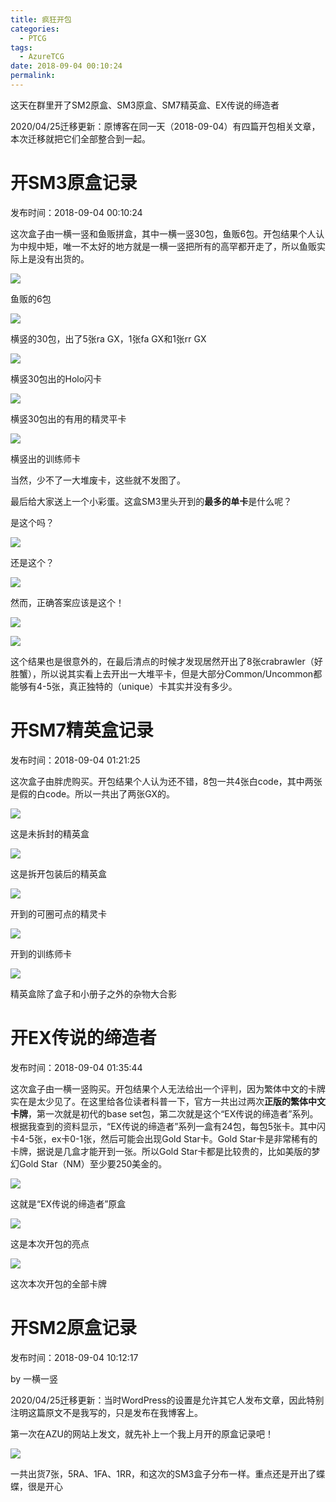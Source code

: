 ```yaml
---
title: 疯狂开包
categories:
  - PTCG
tags:
  - AzureTCG
date: 2018-09-04 00:10:24
permalink: 
---
```

这天在群里开了SM2原盒、SM3原盒、SM7精英盒、EX传说的缔造者

<!--more-->

2020/04/25迁移更新：原博客在同一天（2018-09-04）有四篇开包相关文章，本次迁移就把它们全部整合到一起。

# 开SM3原盒记录

发布时间：2018-09-04 00:10:24

这次盒子由一横一竖和鱼贩拼盒，其中一横一竖30包，鱼贩6包。开包结果个人认为中规中矩，唯一不太好的地方就是一横一竖把所有的高罕都开走了，所以鱼贩实际上是没有出货的。

![](https://raw.githubusercontent.com/oscarcx123/hexo_resource/master/img/ptcg_20180904_sm3_booster_box_1.jpg)

鱼贩的6包

![](https://raw.githubusercontent.com/oscarcx123/hexo_resource/master/img/ptcg_20180904_sm3_booster_box_2.jpg)

横竖的30包，出了5张ra GX，1张fa GX和1张rr GX

![](https://raw.githubusercontent.com/oscarcx123/hexo_resource/master/img/ptcg_20180904_sm3_booster_box_3.jpg)

横竖30包出的Holo闪卡

![](https://raw.githubusercontent.com/oscarcx123/hexo_resource/master/img/ptcg_20180904_sm3_booster_box_4.jpg)

横竖30包出的有用的精灵平卡

![](https://raw.githubusercontent.com/oscarcx123/hexo_resource/master/img/ptcg_20180904_sm3_booster_box_5.jpg)

横竖出的训练师卡

当然，少不了一大堆废卡，这些就不发图了。

最后给大家送上一个小彩蛋。这盒SM3里头开到的**最多的单卡**是什么呢？

是这个吗？

![](https://raw.githubusercontent.com/oscarcx123/hexo_resource/master/img/ptcg_20180904_sm3_booster_box_6.jpg)

还是这个？

![](https://raw.githubusercontent.com/oscarcx123/hexo_resource/master/img/ptcg_20180904_sm3_booster_box_7.jpg)

然而，正确答案应该是这个！

![](https://raw.githubusercontent.com/oscarcx123/hexo_resource/master/img/ptcg_20180904_sm3_booster_box_8.jpg)

![](https://raw.githubusercontent.com/oscarcx123/hexo_resource/master/img/ptcg_20180904_sm3_booster_box_9.jpg)

这个结果也是很意外的，在最后清点的时候才发现居然开出了8张crabrawler（好胜蟹），所以说其实看上去开出一大堆平卡，但是大部分Common/Uncommon都能够有4-5张，真正独特的（unique）卡其实并没有多少。

# 开SM7精英盒记录

发布时间：2018-09-04 01:21:25

这次盒子由胖虎购买。开包结果个人认为还不错，8包一共4张白code，其中两张是假的白code。所以一共出了两张GX的。

![](https://raw.githubusercontent.com/oscarcx123/hexo_resource/master/img/ptcg_20180904_sm7_elite_box_1.jpg)

这是未拆封的精英盒

![](https://raw.githubusercontent.com/oscarcx123/hexo_resource/master/img/ptcg_20180904_sm7_elite_box_2.jpg)

这是拆开包装后的精英盒

![](https://raw.githubusercontent.com/oscarcx123/hexo_resource/master/img/ptcg_20180904_sm7_elite_box_3.jpg)

开到的可圈可点的精灵卡

![](https://raw.githubusercontent.com/oscarcx123/hexo_resource/master/img/ptcg_20180904_sm7_elite_box_4.jpg)

开到的训练师卡

![](https://raw.githubusercontent.com/oscarcx123/hexo_resource/master/img/ptcg_20180904_sm7_elite_box_5.jpg)

精英盒除了盒子和小册子之外的杂物大合影

# 开EX传说的缔造者

发布时间：2018-09-04 01:35:44

这次盒子由一横一竖购买。开包结果个人无法给出一个评判，因为繁体中文的卡牌实在是太少见了。在这里给各位读者科普一下，官方一共出过两次**正版的繁体中文卡牌**，第一次就是初代的base set包，第二次就是这个“EX传说的缔造者”系列。根据我查到的资料显示，“EX传说的缔造者”系列一盒有24包，每包5张卡。其中闪卡4-5张，ex卡0-1张，然后可能会出现Gold Star卡。Gold Star卡是非常稀有的卡牌，据说是几盒才能开到一张。所以Gold Star卡都是比较贵的，比如美版的梦幻Gold Star（NM）至少要250美金的。

![](https://raw.githubusercontent.com/oscarcx123/hexo_resource/master/img/ptcg_20180904_ex_legends_1.jpg)

这就是“EX传说的缔造者”原盒

![](https://raw.githubusercontent.com/oscarcx123/hexo_resource/master/img/ptcg_20180904_ex_legends_2.jpg)

这是本次开包的亮点

![](https://raw.githubusercontent.com/oscarcx123/hexo_resource/master/img/ptcg_20180904_ex_legends_3.jpg)

这次本次开包的全部卡牌

# 开SM2原盒记录

发布时间：2018-09-04 10:12:17

by 一横一竖

2020/04/25迁移更新：当时WordPress的设置是允许其它人发布文章，因此特别注明这篇原文不是我写的，只是发布在我博客上。

第一次在AZU的网站上发文，就先补上一个我上月开的原盒记录吧！

![](https://raw.githubusercontent.com/oscarcx123/hexo_resource/master/img/ptcg_20180904_sm2_booster_box_1.jpeg)

一共出货7张，5RA、1FA、1RR，和这次的SM3盒子分布一样。重点还是开出了蝶蝶，很是开心